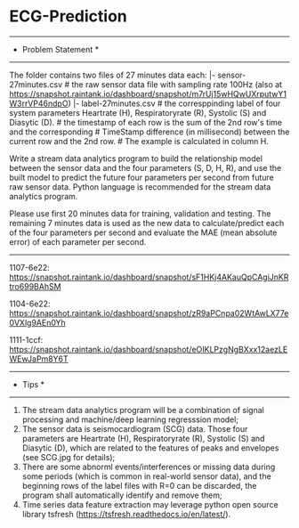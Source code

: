 # ECG-Prediction
***********************
* Problem  Statement  *
***********************
The folder contains two files of 27 minutes data each:
    |- sensor-27minutes.csv     # the raw sensor data file with sampling rate 100Hz (also at https://snapshot.raintank.io/dashboard/snapshot/m7rUj15wHQwUXrputwY1W3rrVP46ndpO)
    |- label-27minutes.csv      # the corresppinding label of four system parameters Heartrate (H), Respiratoryrate (R), Systolic (S) and Diasytic (D). 
                                # the timestamp of each row is the sum of the 2nd row's time and the corresponding 
                                # TimeStamp difference (in millisecond) between the current row and the 2nd row. 
                                # The example is calculated in column H.


Write a stream data analytics program to build the relationship model between the sensor data and the four parameters (S, D, H, R), 
and use the built model to predict the future four parameters per second from future raw sensor data. Python language 
is recommended for the stream data analytics program.

Please use first 20 minutes data for training, validation and testing. The remaining 7 minutes 
data is used as the new data to calculate/predict each of the four parameters per second and evaluate the MAE (mean absolute error) of 
each parameter per second. 

*************************

1107-6e22: 
https://snapshot.raintank.io/dashboard/snapshot/sF1HKj4AKauQpCAgiJnKRtro699BAhSM

1104-6e22:
https://snapshot.raintank.io/dashboard/snapshot/zR9aPCnpa02WtAwLX77e0VXlg9AEn0Yh

1111-1ccf:
https://snapshot.raintank.io/dashboard/snapshot/eOIKLPzgNgBXxx12aezLEWEwJaPm8Y6T

**************
* Tips       *
**************
1. The stream data analytics program will be a combination of signal processing and machine/deep learning regresssion model;
2. The sensor data is seismocardiogram (SCG) data. Those four parameters are Heartrate (H), Respiratoryrate (R), Systolic (S) and Diasytic (D),
which are related to the features of peaks and envelopes (see SCG.jpg for details);
3. There are some abnorml events/interferences or missing data during some periods (which is common in real-world sensor data), and the beginning 
rows of the label files with R=0 can be discarded, the program shall automatically identify and remove them; 
4. Time series data feature extraction may leverage python open source library tsfresh (https://tsfresh.readthedocs.io/en/latest/).
